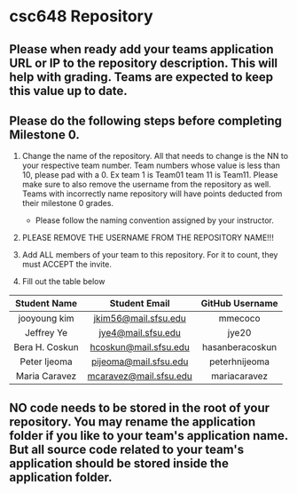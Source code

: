 # csc648 Repository

## Please when ready add your teams application URL or IP to the repository description. This will help with grading. Teams are expected to keep this value up to date.

## Please do the following steps before completing Milestone 0.
1. Change the name of the repository. All that needs to change is the NN to your respective team number. Team numbers whose value is less than 10, please pad with a 0. Ex team 1 is Team01 team 11 is Team11. Please make sure to also remove the username from the repository as well. Teams with incorrectly name repository will have points deducted from their milestone 0 grades.
      - Please follow the naming convention assigned by your instructor.

1. PLEASE REMOVE THE USERNAME FROM THE REPOSITORY NAME!!!

2. Add ALL members of your team to this repository. For it to count, they must ACCEPT the invite.

3. Fill out the table below


| Student Name | Student Email | GitHub Username |
|    :---:     |     :---:     |     :---:       |
| jooyoung kim      |   jkim56@mail.sfsu.edu            |     mmecoco            |
| Jeffrey Ye      | jye4@mail.sfsu.edu              |     jye20             |
| Bera H. Coskun      |    hcoskun@mail.sfsu.edu           |    hasanberacoskun           |
| Peter Ijeoma     |    pijeoma@mail.sfsu.edu           |  peterhnijeoma                |
| Maria Caravez      |    mcaravez@mail.sfsu.edu           |    mariacaravez              |

## NO code needs to be stored in the root of your repository. You may rename the application folder if you like to your team's application name. But all source code related to your team's application should be stored inside the application folder.
